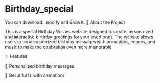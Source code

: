 # Birthday_special
You can download.. modify and Grow it.
🎉 About the Project

This is a special Birthday Wishes website designed to create personalized and interactive birthday greetings for your loved ones. The website allows users to send customized birthday messages with animations, images, and music to make the celebration even more memorable.

✨ Features

🎂 Personalized birthday messages

🎨 Beautiful UI with animations
